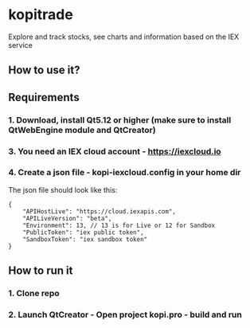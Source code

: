 # kopitrade
Explore and track stocks, see charts and information based on the IEX service

## How to use it?

## Requirements
### 1. Download, install Qt5.12 or higher (make sure to install QtWebEngine module and QtCreator)
### 3. You need an IEX cloud account - https://iexcloud.io
### 4. Create a json file - kopi-iexcloud.config in your home dir 
The json file should look like this:

~~~~~~~~
{
    "APIHostLive": "https://cloud.iexapis.com",
    "APILiveVersion": "beta",
    "Environment": 13, // 13 is for Live or 12 for Sandbox
    "PublicToken": "iex public token", 
    "SandboxToken": "iex sandbox token"
}
~~~~~~~~

## How to run it
### 1. Clone repo 
### 2. Launch QtCreator - Open project kopi.pro - build and run
